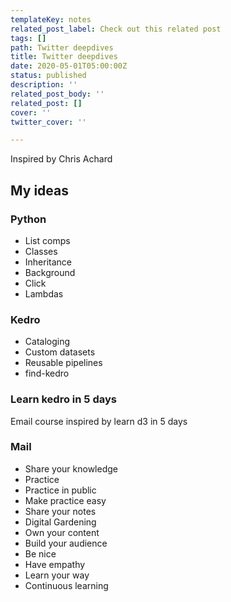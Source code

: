 ```yaml
---
templateKey: notes
related_post_label: Check out this related post
tags: []
path: Twitter deepdives
title: Twitter deepdives
date: 2020-05-01T05:00:00Z
status: published
description: ''
related_post_body: ''
related_post: []
cover: ''
twitter_cover: ''

---
```

Inspired by Chris Achard

## My ideas

### Python

* List comps
* Classes
* Inheritance
* Background
* Click
* Lambdas

### Kedro

* Cataloging
* Custom datasets
* Reusable pipelines
* find-kedro

### Learn kedro in 5 days

Email course inspired by learn d3 in 5 days

### Mail

* Share your knowledge
* Practice
* Practice in public
* Make practice easy
* Share your notes
* Digital Gardening
* Own your content
* Build your audience
* Be nice
* Have empathy
* Learn your way
* Continuous learning